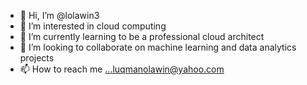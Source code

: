 - 👋 Hi, I’m @lolawin3
- 👀 I’m interested in cloud computing
- 🌱 I’m currently learning to be a professional cloud architect
- 💞️ I’m looking to collaborate on machine learning and data analytics projects
- 📫 How to reach me ...luqmanolawin@yahoo.com

<!---
lolawin3/lolawin3 is a ✨ special ✨ repository because its `README.md` (this file) appears on your GitHub profile.
You can click the Preview link to take a look at your changes.
--->
